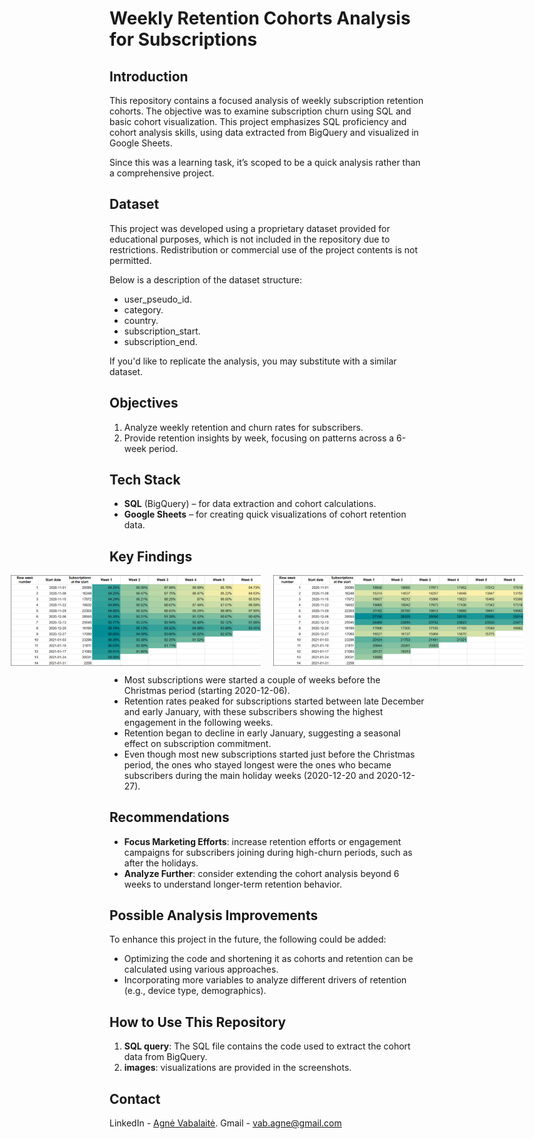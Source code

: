 # Weekly Retention Cohorts Analysis for Subscriptions

## Introduction

This repository contains a focused analysis of weekly subscription retention cohorts. The objective was to examine subscription churn using SQL and basic cohort visualization. This project emphasizes SQL proficiency and cohort analysis skills, using data extracted from BigQuery and visualized in Google Sheets.

Since this was a learning task, it’s scoped to be a quick analysis rather than a comprehensive project.

## Dataset

This project was developed using a proprietary dataset provided for educational purposes, which is not included in the repository due to restrictions. Redistribution or commercial use of the project contents is not permitted.

Below is a description of the dataset structure:

- user_pseudo_id.
- category.
- country.
- subscription_start.
- subscription_end.

If you'd like to replicate the analysis, you may substitute with a similar dataset.

## Objectives

1. Analyze weekly retention and churn rates for subscribers.
2. Provide retention insights by week, focusing on patterns across a 6-week period.

## Tech Stack

- **SQL** (BigQuery) – for data extraction and cohort calculations.
- **Google Sheets** – for creating quick visualizations of cohort retention data.

## Key Findings
<div style="display: flex; justify-content: center;">

<img src="images/retention_cohorts_percentages.png" alt="Retention Cohorts Percentages" width="400" style="margin-right: 20px;"/>
<img src="images/retention_cohorts_numbers.png" alt="Retention Cohorts Numbers" width="400"/>

</div>

- Most subscriptions were started a couple of weeks before the Christmas period (starting 2020-12-06).
- Retention rates peaked for subscriptions started between late December and early January, with these subscribers showing the highest engagement in the following weeks.
- Retention began to decline in early January, suggesting a seasonal effect on subscription commitment.
- Even though most new subscriptions started just before the Christmas period, the ones who stayed longest were the ones who became subscribers during the main holiday weeks (2020-12-20 and 2020-12-27).

## Recommendations

- **Focus Marketing Efforts**: increase retention efforts or engagement campaigns for subscribers joining during high-churn periods, such as after the holidays.
- **Analyze Further**: consider extending the cohort analysis beyond 6 weeks to understand longer-term retention behavior.

## Possible Analysis Improvements

To enhance this project in the future, the following could be added:
- Optimizing the code and shortening it as cohorts and retention can be calculated using various approaches.
- Incorporating more variables to analyze different drivers of retention (e.g., device type, demographics).

## How to Use This Repository

1. **SQL query**: The SQL file contains the code used to extract the cohort data from BigQuery.
2. **images**: visualizations are provided in the screenshots.

## Contact
LinkedIn - [Agnė Vabalaitė](www.linkedin.com/in/agnė-vabalaitė).
Gmail - vab.agne@gmail.com
